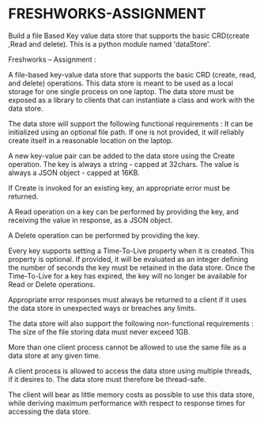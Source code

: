 # FRESHWORKS-ASSIGNMENT
Build a file Based Key value data store that supports the basic CRD(create ,Read and delete).
This is a python module named 'dataStore'.

Freshworks –  Assignment :

A file-based key-value data store that supports the basic CRD (create, read, and delete) operations. This data store is meant to be used as a local storage for one single process on one laptop. The data store must be exposed as a library to clients that can instantiate a class and work with the data store.

The data store will support the following functional requirements :
It can be initialized using an optional file path. If one is not provided, it will reliably create itself in a reasonable location on the laptop.

A new key-value pair can be added to the data store using the Create operation. The key is always a string - capped at 32chars. The value is always a JSON object - capped at 16KB.

If Create is invoked for an existing key, an appropriate error must be returned.

A Read operation on a key can be performed by providing the key, and receiving the value in response, as a JSON object.

A Delete operation can be performed by providing the key.

Every key supports setting a Time-To-Live property when it is created. This property is optional. If provided, it will be evaluated as an integer defining the number of seconds the key must be retained in the data store. Once the Time-To-Live for a key has expired, the key will no longer be available for Read or Delete operations.

Appropriate error responses must always be returned to a client if it uses the data store in unexpected ways or breaches any limits.

The data store will also support the following non-functional requirements :
The size of the file storing data must never exceed 1GB.

More than one client process cannot be allowed to use the same file as a data store at any given time.

A client process is allowed to access the data store using multiple threads, if it desires to. The data store must therefore be thread-safe.

The client will bear as little memory costs as possible to use this data store, while deriving maximum performance with respect to response times for accessing the data store.
